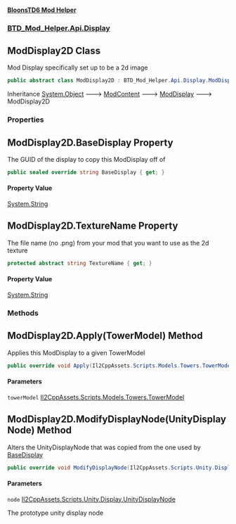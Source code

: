 #### [BloonsTD6 Mod Helper](README.md 'README')
### [BTD_Mod_Helper.Api.Display](README.md#BTD_Mod_Helper.Api.Display 'BTD_Mod_Helper.Api.Display')

## ModDisplay2D Class

Mod Display specifically set up to be a 2d image

```csharp
public abstract class ModDisplay2D : BTD_Mod_Helper.Api.Display.ModDisplay
```

Inheritance [System.Object](https://docs.microsoft.com/en-us/dotnet/api/System.Object 'System.Object') &#129106; [ModContent](BTD_Mod_Helper.Api.ModContent.md 'BTD_Mod_Helper.Api.ModContent') &#129106; [ModDisplay](BTD_Mod_Helper.Api.Display.ModDisplay.md 'BTD_Mod_Helper.Api.Display.ModDisplay') &#129106; ModDisplay2D
### Properties

<a name='BTD_Mod_Helper.Api.Display.ModDisplay2D.BaseDisplay'></a>

## ModDisplay2D.BaseDisplay Property

The GUID of the display to copy this ModDisplay off of

```csharp
public sealed override string BaseDisplay { get; }
```

#### Property Value
[System.String](https://docs.microsoft.com/en-us/dotnet/api/System.String 'System.String')

<a name='BTD_Mod_Helper.Api.Display.ModDisplay2D.TextureName'></a>

## ModDisplay2D.TextureName Property

The file name (no .png) from your mod that you want to use as the 2d texture

```csharp
protected abstract string TextureName { get; }
```

#### Property Value
[System.String](https://docs.microsoft.com/en-us/dotnet/api/System.String 'System.String')
### Methods

<a name='BTD_Mod_Helper.Api.Display.ModDisplay2D.Apply(Il2CppAssets.Scripts.Models.Towers.TowerModel)'></a>

## ModDisplay2D.Apply(TowerModel) Method

Applies this ModDisplay to a given TowerModel

```csharp
public override void Apply(Il2CppAssets.Scripts.Models.Towers.TowerModel towerModel);
```
#### Parameters

<a name='BTD_Mod_Helper.Api.Display.ModDisplay2D.Apply(Il2CppAssets.Scripts.Models.Towers.TowerModel).towerModel'></a>

`towerModel` [Il2CppAssets.Scripts.Models.Towers.TowerModel](https://docs.microsoft.com/en-us/dotnet/api/Il2CppAssets.Scripts.Models.Towers.TowerModel 'Il2CppAssets.Scripts.Models.Towers.TowerModel')

<a name='BTD_Mod_Helper.Api.Display.ModDisplay2D.ModifyDisplayNode(Il2CppAssets.Scripts.Unity.Display.UnityDisplayNode)'></a>

## ModDisplay2D.ModifyDisplayNode(UnityDisplayNode) Method

Alters the UnityDisplayNode that was copied from the one used by [BaseDisplay](BTD_Mod_Helper.Api.Display.ModDisplay.md#BTD_Mod_Helper.Api.Display.ModDisplay.BaseDisplay 'BTD_Mod_Helper.Api.Display.ModDisplay.BaseDisplay')

```csharp
public override void ModifyDisplayNode(Il2CppAssets.Scripts.Unity.Display.UnityDisplayNode node);
```
#### Parameters

<a name='BTD_Mod_Helper.Api.Display.ModDisplay2D.ModifyDisplayNode(Il2CppAssets.Scripts.Unity.Display.UnityDisplayNode).node'></a>

`node` [Il2CppAssets.Scripts.Unity.Display.UnityDisplayNode](https://docs.microsoft.com/en-us/dotnet/api/Il2CppAssets.Scripts.Unity.Display.UnityDisplayNode 'Il2CppAssets.Scripts.Unity.Display.UnityDisplayNode')

The prototype unity display node